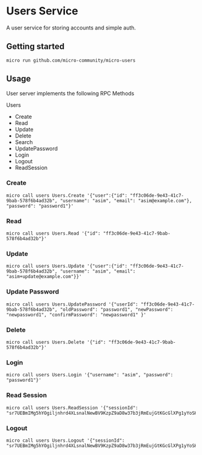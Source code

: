 # Users Service

A user service for storing accounts and simple auth.

## Getting started

```
micro run github.com/micro-community/micro-users
```

## Usage

User server implements the following RPC Methods

Users
- Create
- Read
- Update
- Delete
- Search
- UpdatePassword
- Login
- Logout
- ReadSession


### Create

```shell
micro call users Users.Create '{"user":{"id": "ff3c06de-9e43-41c7-9bab-578f6b4ad32b", "username": "asim", "email": "asim@example.com"}, "password": "password1"}'
```

### Read

```shell
micro call users Users.Read '{"id": "ff3c06de-9e43-41c7-9bab-578f6b4ad32b"}'
```

### Update

```shell
micro call users Users.Update '{"user":{"id": "ff3c06de-9e43-41c7-9bab-578f6b4ad32b", "username": "asim", "email": "asim+update@example.com"}}'
```

### Update Password

```shell
micro call users Users.UpdatePassword '{"userId": "ff3c06de-9e43-41c7-9bab-578f6b4ad32b", "oldPassword": "password1", "newPassword": "newpassword1", "confirmPassword": "newpassword1" }'
```

### Delete

```shell
micro call users Users.Delete '{"id": "ff3c06de-9e43-41c7-9bab-578f6b4ad32b"}'
```

### Login

```shell
micro call users Users.Login '{"username": "asim", "password": "password1"}'
```

### Read Session

```shell
micro call users Users.ReadSession '{"sessionId": "sr7UEBmIMg5hYOgiljnhrd4XLsnalNewBV9KzpZ9aD8w37b3jRmEujGtKGcGlXPg1yYoSHR3RLy66ugglw0tofTNGm57NrNYUHsFxfwuGC6pvCn8BecB7aEF6UxTyVFq"}'
```

### Logout

```shell
micro call users Users.Logout '{"sessionId": "sr7UEBmIMg5hYOgiljnhrd4XLsnalNewBV9KzpZ9aD8w37b3jRmEujGtKGcGlXPg1yYoSHR3RLy66ugglw0tofTNGm57NrNYUHsFxfwuGC6pvCn8BecB7aEF6UxTyVFq"}'
```
